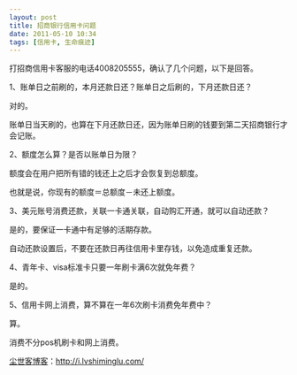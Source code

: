```yaml
---
layout: post
title: 招商银行信用卡问题
date: 2011-05-10 10:34
tags: [信用卡, 生命痕迹]
---
```

打招商信用卡客服的电话4008205555，确认了几个问题，以下是回答。

1、账单日之前刷的，本月还款日还？账单日之后刷的，下月还款日还？

对的。

账单日当天刷的，也算在下月还款日还，因为账单日刷的钱要到第二天招商银行才会记账。

2、额度怎么算？是否以账单日为限？

额度会在用户把所有错的钱还上之后才会恢复到总额度。

也就是说，你现有的额度＝总额度－未还上额度。

3、美元账号消费还款，关联一卡通关联，自动购汇开通，就可以自动还款？

是的，要保证一卡通中有足够的活期存款。

自动还款设置后，不要在还款日再往信用卡里存钱，以免造成重复还款。

4、青年卡、visa标准卡只要一年刷卡满6次就免年费？

是的。

5、信用卡网上消费，算不算在一年6次刷卡消费免年费中？

算。

消费不分pos机刷卡和网上消费。

<a href="http://i.lvshiminglu.com/">尘世客博客</a>：<a href="http://i.lvshiminglu.com/">http://i.lvshiminglu.com/</a>

